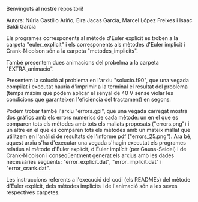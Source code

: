 Benvinguts al nostre repositori!

Autors: Núria Castillo Ariño, Eira Jacas García, Marcel López Freixes i Isaac Baldi Garcia

Els programes corresponents al mètode d'Euler explícit es troben a la carpeta "euler_explicit" i els corresponents als mètodes d'Euler implícit i Crank-Nicolson són a la carpeta "metodes_implicits".

També presentem dues animacions del probelma a la carpeta "EXTRA_animacio".

Presentem la solució al problema en l'arxiu "solucio.f90", que una vegada compilat i executat hauria d'imprimir a la terminal el resultat del problema (temps màxim que podem aplicar el senyal de 40 V sense violar les condicions que garanteixen l'eficiència del tractament) en segons.

Podem trobar també l'arxiu "errors.gpi", que una vegada carregat mostra dos gràfics amb els errors numèrics de cada mètode: un en el que es comparen tots els mètodes amb tots els mallats proposats ("errors.png") i un altre en el que es comparen tots els mètodes amb un mateix mallat que utilitzem en l'anàlisi de resultats de l'informe pdf ("errors_25.png"). Ara bé, aquest arxiu s'ha d'executar una vegada s'hagin executat els programes relatius al mètode d'Euler explícit, d'Euler implícit (per Gauss-Seidel) i de Crank-Nicolson i conseqüentment generat els arxius amb les dades necessàries següents: "error_explicit.dat", "error_implicit.dat" i "error_crank.dat".

Les instruccions referents a l'execució del codi (els READMEs) del mètode d'Euler explícit, dels mètodes implícits i de l'animació són a les seves respectives carpetes.


